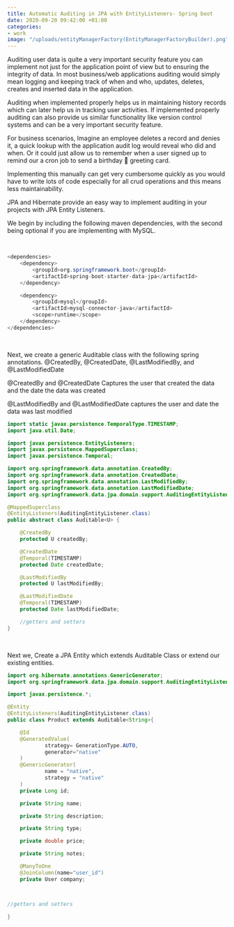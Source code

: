 ```yaml
---
title: Automatic Auditing in JPA with EntityListeners- Spring boot
date: 2020-09-20 09:42:00 +01:00
categories:
- work
image: "/uploads/entityManagerFactory(EntityManagerFactoryBuilder).png"
---
```


Auditing user data is quite a very important security feature you can implement not just for the application point of view but to ensuring the integrity of data.
In most business/web applications auditing would simply mean logging and keeping track of when and who, updates, deletes, creates and inserted data in the application.

Auditing when implemented properly helps us in maintaining history records which can later help us in tracking user activities. If implemented properly auditing can also provide us similar functionality like version control systems and can be a very important security feature.

For business scenarios, Imagine an employee deletes a record and denies it, a quick lookup with the application audit log would reveal who did and when.
Or it could just allow us to remember when a user signed up to remind our a cron job to send a birthday 🎂 greeting card.

Implementing this manually can get very cumbersome quickly as you would have to write lots of code especially for all crud operations and this means less maintainability. 

JPA and Hibernate provide an easy way to implement auditing in your projects with JPA Entity Listeners.

We begin by including the following maven dependencies, with the second being optional if you are implementing with MySQL.

<br/>


```java
<dependencies>
    <dependency>
        <groupId>org.springframework.boot</groupId>
        <artifactId>spring-boot-starter-data-jpa</artifactId>
    </dependency>

    <dependency>
        <groupId>mysql</groupId>
        <artifactId>mysql-connector-java</artifactId>
        <scope>runtime</scope>
    </dependency>
</dependencies>
```

<br/>

Next, we create a generic Auditable class with the following spring annotations.
@CreatedBy, @CreatedDate, @LastModifiedBy, and @LastModifiedDate

@CreatedBy and @CreatedDate
Captures the user that created the data and the date the data was created

@LastModifiedBy and @LastModifiedDate
captures the user and date the data was last modified

```java
import static javax.persistence.TemporalType.TIMESTAMP;
import java.util.Date;

import javax.persistence.EntityListeners;
import javax.persistence.MappedSuperclass;
import javax.persistence.Temporal;

import org.springframework.data.annotation.CreatedBy;
import org.springframework.data.annotation.CreatedDate;
import org.springframework.data.annotation.LastModifiedBy;
import org.springframework.data.annotation.LastModifiedDate;
import org.springframework.data.jpa.domain.support.AuditingEntityListener;

@MappedSuperclass
@EntityListeners(AuditingEntityListener.class)
public abstract class Auditable<U> {

    @CreatedBy
    protected U createdBy;

    @CreatedDate
    @Temporal(TIMESTAMP)
    protected Date createdDate;

    @LastModifiedBy
    protected U lastModifiedBy;

    @LastModifiedDate
    @Temporal(TIMESTAMP)
    protected Date lastModifiedDate;

    //getters and setters
}

```

<br/>

Next we, Create a JPA Entity which extends Auditable Class or extend our existing entities. 


```java
import org.hibernate.annotations.GenericGenerator;
import org.springframework.data.jpa.domain.support.AuditingEntityListener;

import javax.persistence.*;

@Entity
@EntityListeners(AuditingEntityListener.class)
public class Product extends Auditable<String>{

    @Id
    @GeneratedValue(
            strategy= GenerationType.AUTO,
            generator="native"
    )
    @GenericGenerator(
            name = "native",
            strategy = "native"
    )
    private Long id;

    private String name;

    private String description;

    private String type;

    private double price;

    private String notes;

    @ManyToOne
    @JoinColumn(name="user_id")
    private User company;



//getters and setters

}
```



